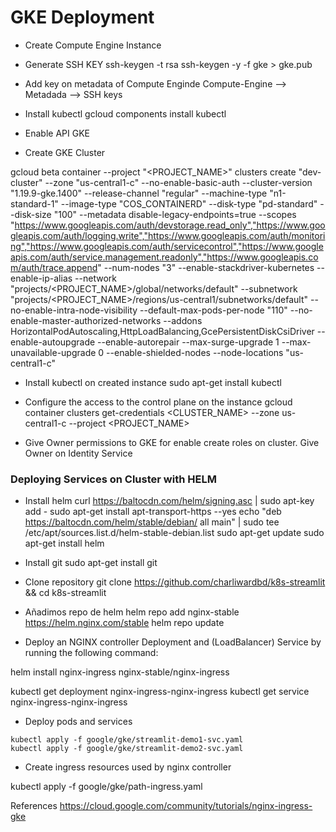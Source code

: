 # GKE Deployment
- Create Compute Engine Instance

- Generate SSH KEY
  ssh-keygen -t rsa
  ssh-keygen -y -f gke > gke.pub

- Add key on metadata of Compute Enginde
    Compute-Engine --> Metadada --> SSH keys

- Install kubectl 
  gcloud components install kubectl

- Enable API GKE

- Create GKE Cluster

gcloud beta container --project "<PROJECT_NAME>" clusters create "dev-cluster" --zone "us-central1-c" --no-enable-basic-auth --cluster-version "1.19.9-gke.1400" --release-channel "regular" --machine-type "n1-standard-1" --image-type "COS_CONTAINERD" --disk-type "pd-standard" --disk-size "100" --metadata disable-legacy-endpoints=true --scopes "https://www.googleapis.com/auth/devstorage.read_only","https://www.googleapis.com/auth/logging.write","https://www.googleapis.com/auth/monitoring","https://www.googleapis.com/auth/servicecontrol","https://www.googleapis.com/auth/service.management.readonly","https://www.googleapis.com/auth/trace.append" --num-nodes "3" --enable-stackdriver-kubernetes --enable-ip-alias --network "projects/<PROJECT_NAME>/global/networks/default" --subnetwork "projects/<PROJECT_NAME>/regions/us-central1/subnetworks/default" --no-enable-intra-node-visibility --default-max-pods-per-node "110" --no-enable-master-authorized-networks --addons HorizontalPodAutoscaling,HttpLoadBalancing,GcePersistentDiskCsiDriver --enable-autoupgrade --enable-autorepair --max-surge-upgrade 1 --max-unavailable-upgrade 0 --enable-shielded-nodes --node-locations "us-central1-c"


- Install kubectl on created instance
sudo apt-get install kubectl

- Configure the access to the control plane on the instance
gcloud container clusters get-credentials <CLUSTER_NAME> --zone us-central1-c --project <PROJECT_NAME>

- Give Owner permissions to GKE for enable create roles on cluster. 
    Give Owner on Identity Service


### Deploying Services on Cluster with HELM

- Install helm 
curl https://baltocdn.com/helm/signing.asc | sudo apt-key add -
sudo apt-get install apt-transport-https --yes
echo "deb https://baltocdn.com/helm/stable/debian/ all main" | sudo tee /etc/apt/sources.list.d/helm-stable-debian.list
sudo apt-get update
sudo apt-get install helm

- Install git 
sudo apt-get install git

- Clone repository
git clone https://github.com/charliwardbd/k8s-streamlit && cd k8s-streamlit


- Añadimos repo de helm
helm repo add nginx-stable https://helm.nginx.com/stable
helm repo update

- Deploy an NGINX controller Deployment and (LoadBalancer) Service by running the following command:

helm install nginx-ingress nginx-stable/nginx-ingress

kubectl get deployment nginx-ingress-nginx-ingress
kubectl get service nginx-ingress-nginx-ingress

- Deploy pods and services
```
kubectl apply -f google/gke/streamlit-demo1-svc.yaml
kubectl apply -f google/gke/streamlit-demo2-svc.yaml
```

- Create ingress resources used by nginx controller

kubectl apply -f google/gke/path-ingress.yaml


References
https://cloud.google.com/community/tutorials/nginx-ingress-gke